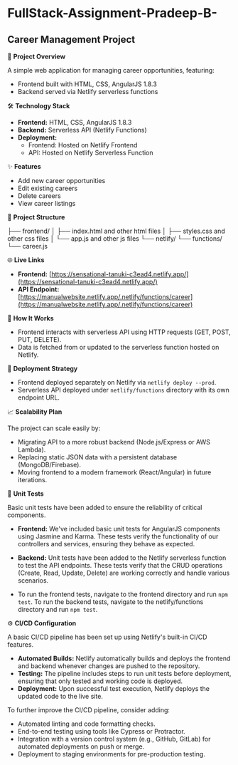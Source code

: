 # FullStack-Assignment-Pradeep-B-

## Career Management Project

🚀 **Project Overview**

A simple web application for managing career opportunities, featuring:

-   Frontend built with HTML, CSS, AngularJS 1.8.3
-   Backend served via Netlify serverless functions

🛠️ **Technology Stack**

-   **Frontend:** HTML, CSS, AngularJS 1.8.3
-   **Backend:** Serverless API (Netlify Functions)
-   **Deployment:**
    -   Frontend: Hosted on Netlify Frontend
    -   API: Hosted on Netlify Serverless Function

✨ **Features**

-   Add new career opportunities
-   Edit existing careers
-   Delete careers
-   View career listings

📂 **Project Structure**

├── frontend/
│   ├── index.html and other html files
│   ├── styles.css and other css files
│   └── app.js and other js files
└── netlify/
└── functions/
└── career.js


🌐 **Live Links**

-   **Frontend:** [https://sensational-tanuki-c3ead4.netlify.app/](https://sensational-tanuki-c3ead4.netlify.app/)
-   **API Endpoint:** [https://manualwebsite.netlify.app/.netlify/functions/career](https://manualwebsite.netlify.app/.netlify/functions/career)

🔎 **How It Works**

-   Frontend interacts with serverless API using HTTP requests (GET, POST, PUT, DELETE).
-   Data is fetched from or updated to the serverless function hosted on Netlify.

🚀 **Deployment Strategy**

-   Frontend deployed separately on Netlify via `netlify deploy --prod`.
-   Serverless API deployed under `netlify/functions` directory with its own endpoint URL.

📈 **Scalability Plan**

The project can scale easily by:

-   Migrating API to a more robust backend (Node.js/Express or AWS Lambda).
-   Replacing static JSON data with a persistent database (MongoDB/Firebase).
-   Moving frontend to a modern framework (React/Angular) in future iterations.

🧪 **Unit Tests**

Basic unit tests have been added to ensure the reliability of critical components.

-   **Frontend:** We've included basic unit tests for AngularJS components using Jasmine and Karma. These tests verify the functionality of our controllers and services, ensuring they behave as expected.

-   **Backend:** Unit tests have been added to the Netlify serverless function to test the API endpoints. These tests verify that the CRUD operations (Create, Read, Update, Delete) are working correctly and handle various scenarios.

-   To run the frontend tests, navigate to the frontend directory and run `npm test`. To run the backend tests, navigate to the netlify/functions directory and run `npm test`.

⚙️ **CI/CD Configuration**

A basic CI/CD pipeline has been set up using Netlify's built-in CI/CD features.

-   **Automated Builds:** Netlify automatically builds and deploys the frontend and backend whenever changes are pushed to the repository.
-   **Testing:** The pipeline includes steps to run unit tests before deployment, ensuring that only tested and working code is deployed.
-   **Deployment:** Upon successful test execution, Netlify deploys the updated code to the live site.

To further improve the CI/CD pipeline, consider adding:

-   Automated linting and code formatting checks.
-   End-to-end testing using tools like Cypress or Protractor.
-   Integration with a version control system (e.g., GitHub, GitLab) for automated deployments on push or merge.
-   Deployment to staging environments for pre-production testing.
